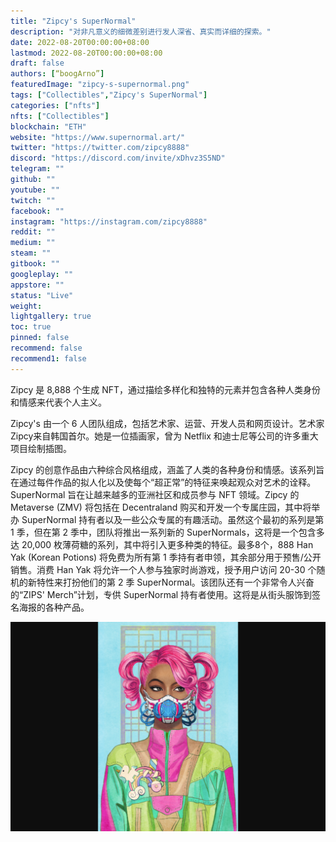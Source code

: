 ```yaml
---
title: "Zipcy's SuperNormal"
description: "对非凡意义的细微差别进行发人深省、真实而详细的探索。"
date: 2022-08-20T00:00:00+08:00
lastmod: 2022-08-20T00:00:00+08:00
draft: false
authors: [“boogArno”]
featuredImage: "zipcy-s-supernormal.png"
tags: ["Collectibles","Zipcy's SuperNormal"]
categories: ["nfts"]
nfts: ["Collectibles"]
blockchain: "ETH"
website: "https://www.supernormal.art/"
twitter: "https://twitter.com/zipcy8888"
discord: "https://discord.com/invite/xDhvz3S5ND"
telegram: ""
github: ""
youtube: ""
twitch: ""
facebook: ""
instagram: "https://instagram.com/zipcy8888"
reddit: ""
medium: ""
steam: ""
gitbook: ""
googleplay: ""
appstore: ""
status: "Live"
weight: 
lightgallery: true
toc: true
pinned: false
recommend: false
recommend1: false
---
```

Zipcy 是 8,888 个生成 NFT，通过描绘多样化和独特的元素并包含各种人类身份和情感来代表个人主义。 

Zipcy's 由一个 6 人团队组成，包括艺术家、运营、开发人员和网页设计。艺术家Zipcy来自韩国首尔。她是一位插画家，曾为 Netflix 和迪士尼等公司的许多重大项目绘制插图。

Zipcy 的创意作品由六种综合风格组成，涵盖了人类的各种身份和情感。该系列旨在通过每件作品的拟人化以及使每个“超正常”的特征来唤起观众对艺术的诠释。SuperNormal 旨在让越来越多的亚洲社区和成员参与 NFT 领域。Zipcy 的 Metaverse (ZMV) 将包括在 Decentraland 购买和开发一个专属庄园，其中将举办 SuperNormal 持有者以及一些公众专属的有趣活动。虽然这个最初的系列是第 1 季，但在第 2 季中，团队将推出一系列新的 SuperNormals，这将是一个包含多达 20,000 枚薄荷糖的系列，其中将引入更多种类的特征。最多8个，888 Han Yak (Korean Potions) 将免费为所有第 1 季持有者申领，其余部分用于预售/公开销售。消费 Han Yak 将允许一个人参与独家时尚游戏，授予用户访问 20-30 个随机的新特性来打扮他们的第 2 季 SuperNormal。该团队还有一个非常令人兴奋的“ZIPS' Merch”计划，专供 SuperNormal 持有者使用。这将是从街头服饰到签名海报的各种产品。

![zipcyssupernormal-dapp-collectibles-ethereum-image1_f554aec4db96169a09951e4c0a1cc123](zipcyssupernormal-dapp-collectibles-ethereum-image1_f554aec4db96169a09951e4c0a1cc123.png)